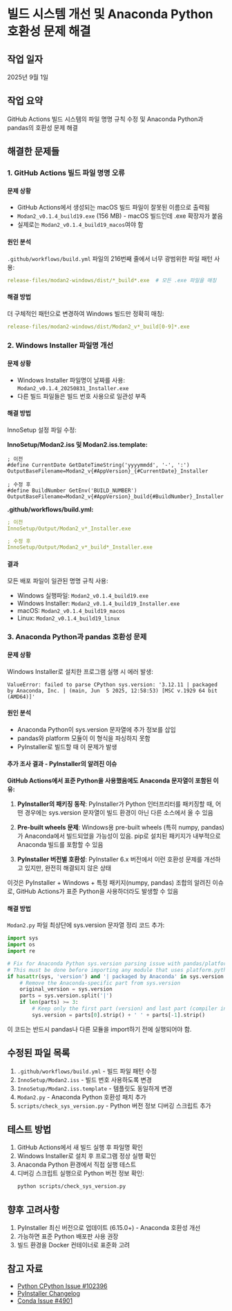 # 빌드 시스템 개선 및 Anaconda Python 호환성 문제 해결

## 작업 일자
2025년 9월 1일

## 작업 요약
GitHub Actions 빌드 시스템의 파일 명명 규칙 수정 및 Anaconda Python과 pandas의 호환성 문제 해결

## 해결한 문제들

### 1. GitHub Actions 빌드 파일 명명 오류

#### 문제 상황
- GitHub Actions에서 생성되는 macOS 빌드 파일이 잘못된 이름으로 출력됨
- `Modan2_v0.1.4_build19.exe` (156 MB) - macOS 빌드인데 .exe 확장자가 붙음
- 실제로는 `Modan2_v0.1.4_build19_macos`여야 함

#### 원인 분석
`.github/workflows/build.yml` 파일의 216번째 줄에서 너무 광범위한 파일 패턴 사용:
```yaml
release-files/modan2-windows/dist/*_build*.exe  # 모든 .exe 파일을 매칭
```

#### 해결 방법
더 구체적인 패턴으로 변경하여 Windows 빌드만 정확히 매칭:
```yaml
release-files/modan2-windows/dist/Modan2_v*_build[0-9]*.exe
```

### 2. Windows Installer 파일명 개선

#### 문제 상황
- Windows Installer 파일명이 날짜를 사용: `Modan2_v0.1.4_20250831_Installer.exe`
- 다른 빌드 파일들은 빌드 번호 사용으로 일관성 부족

#### 해결 방법
InnoSetup 설정 파일 수정:

**InnoSetup/Modan2.iss 및 Modan2.iss.template:**
```inno
; 이전
#define CurrentDate GetDateTimeString('yyyymmdd', '-', ':')
OutputBaseFilename=Modan2_v{#AppVersion}_{#CurrentDate}_Installer

; 수정 후
#define BuildNumber GetEnv('BUILD_NUMBER')
OutputBaseFilename=Modan2_v{#AppVersion}_build{#BuildNumber}_Installer
```

**.github/workflows/build.yml:**
```yaml
; 이전
InnoSetup/Output/Modan2_v*_Installer.exe

; 수정 후  
InnoSetup/Output/Modan2_v*_build*_Installer.exe
```

#### 결과
모든 배포 파일이 일관된 명명 규칙 사용:
- Windows 실행파일: `Modan2_v0.1.4_build19.exe`
- Windows Installer: `Modan2_v0.1.4_build19_Installer.exe`
- macOS: `Modan2_v0.1.4_build19_macos`
- Linux: `Modan2_v0.1.4_build19_linux`

### 3. Anaconda Python과 pandas 호환성 문제

#### 문제 상황
Windows Installer로 설치한 프로그램 실행 시 에러 발생:
```
ValueError: failed to parse CPython sys.version: '3.12.11 | packaged by Anaconda, Inc. | (main, Jun  5 2025, 12:58:53) [MSC v.1929 64 bit (AMD64)]'
```

#### 원인 분석
- Anaconda Python이 sys.version 문자열에 추가 정보를 삽입
- pandas와 platform 모듈이 이 형식을 파싱하지 못함
- PyInstaller로 빌드할 때 이 문제가 발생

#### 추가 조사 결과 - PyInstaller의 알려진 이슈
**GitHub Actions에서 표준 Python을 사용했음에도 Anaconda 문자열이 포함된 이유:**

1. **PyInstaller의 패키징 동작**: PyInstaller가 Python 인터프리터를 패키징할 때, 어떤 경우에는 sys.version 문자열이 빌드 환경이 아닌 다른 소스에서 올 수 있음

2. **Pre-built wheels 문제**: Windows용 pre-built wheels (특히 numpy, pandas)가 Anaconda에서 빌드되었을 가능성이 있음. pip로 설치된 패키지가 내부적으로 Anaconda 빌드를 포함할 수 있음

3. **PyInstaller 버전별 호환성**: PyInstaller 6.x 버전에서 이런 호환성 문제를 개선하고 있지만, 완전히 해결되지 않은 상태

이것은 PyInstaller + Windows + 특정 패키지(numpy, pandas) 조합의 알려진 이슈로, GitHub Actions가 표준 Python을 사용하더라도 발생할 수 있음

#### 해결 방법
`Modan2.py` 파일 최상단에 sys.version 문자열 정리 코드 추가:

```python
import sys
import os
import re

# Fix for Anaconda Python sys.version parsing issue with pandas/platform module
# This must be done before importing any module that uses platform.python_implementation()
if hasattr(sys, 'version') and '| packaged by Anaconda' in sys.version:
    # Remove the Anaconda-specific part from sys.version
    original_version = sys.version
    parts = sys.version.split('|')
    if len(parts) >= 3:
        # Keep only the first part (version) and last part (compiler info)
        sys.version = parts[0].strip() + ' ' + parts[-1].strip()
```

이 코드는 반드시 pandas나 다른 모듈을 import하기 전에 실행되어야 함.

## 수정된 파일 목록

1. `.github/workflows/build.yml` - 빌드 파일 패턴 수정
2. `InnoSetup/Modan2.iss` - 빌드 번호 사용하도록 변경
3. `InnoSetup/Modan2.iss.template` - 템플릿도 동일하게 변경
4. `Modan2.py` - Anaconda Python 호환성 패치 추가
5. `scripts/check_sys_version.py` - Python 버전 정보 디버깅 스크립트 추가

## 테스트 방법

1. GitHub Actions에서 새 빌드 실행 후 파일명 확인
2. Windows Installer로 설치 후 프로그램 정상 실행 확인
3. Anaconda Python 환경에서 직접 실행 테스트
4. 디버깅 스크립트 실행으로 Python 버전 정보 확인:
   ```bash
   python scripts/check_sys_version.py
   ```

## 향후 고려사항

1. PyInstaller 최신 버전으로 업데이트 (6.15.0+) - Anaconda 호환성 개선
2. 가능하면 표준 Python 배포판 사용 권장
3. 빌드 환경을 Docker 컨테이너로 표준화 고려

## 참고 자료

- [Python CPython Issue #102396](https://github.com/python/cpython/issues/102396)
- [PyInstaller Changelog](https://pyinstaller.org/en/stable/CHANGES.html)
- [Conda Issue #4901](https://github.com/conda/conda/issues/4901)
